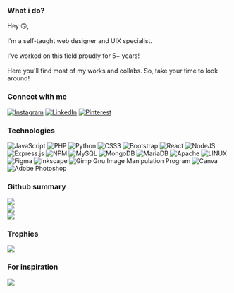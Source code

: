 ### What i do?
Hey 🙃,<br><br>I'm a self-taught web designer and UIX specialist.<br><br>I've worked on this field proudly for 5+ years!<br><br>Here you'll find most of my works and collabs. So, take your time to look around!


### Connect with me
[![Instagram](https://img.shields.io/badge/Instagram-%23E4405F.svg?logo=Instagram&logoColor=white)](https://instagram.com/adwaithbc) [![LinkedIn](https://img.shields.io/badge/LinkedIn-%230077B5.svg?logo=linkedin&logoColor=white)](https://linkedin.com/in/advoidhbiju-b3989025a) [![Pinterest](https://img.shields.io/badge/Pinterest-%23E60023.svg?logo=Pinterest&logoColor=white)](https://pinterest.com/Advoith-B) 

### Technologies 
![JavaScript](https://img.shields.io/badge/JavaScript-%23323330.svg?style=flat-square&logo=javascript&logoColor=%23F7DF1E) ![PHP](https://img.shields.io/badge/php-%23777BB4.svg?style=flat-square&logo=php&logoColor=white) ![Python](https://img.shields.io/badge/python-3670A0?style=flat-square&logo=python&logoColor=ffdd54) ![CSS3](https://img.shields.io/badge/css3-%231572B6.svg?style=flat-square&logo=css3&logoColor=white) ![Bootstrap](https://img.shields.io/badge/bootstrap-%23563D7C.svg?style=flat-square&logo=bootstrap&logoColor=white) ![React](https://img.shields.io/badge/react-%2320232a.svg?style=flat-square&logo=react&logoColor=%2361DAFB) ![NodeJS](https://img.shields.io/badge/node.js-6DA55F?style=flat-square&logo=node.js&logoColor=white) ![Express.js](https://img.shields.io/badge/express.js-%23404d59.svg?style=flat-square&logo=express&logoColor=%2361DAFB) ![NPM](https://img.shields.io/badge/NPM-%23000000.svg?style=flat-square&logo=npm&logoColor=white) ![MySQL](https://img.shields.io/badge/mysql-%2300f.svg?style=flat-square&logo=mysql&logoColor=white) ![MongoDB](https://img.shields.io/badge/MongoDB-%234ea94b.svg?style=flat-square&logo=mongodb&logoColor=white) ![MariaDB](https://img.shields.io/badge/MariaDB-003545?style=flat-square&logo=mariadb&logoColor=white) ![Apache](https://img.shields.io/badge/apache-%23D42029.svg?style=flat-square&logo=apache&logoColor=white) ![LINUX](https://img.shields.io/badge/Linux-FCC624?style=flat-square&logo=linux&logoColor=black) 	![Figma](https://img.shields.io/badge/figma-%23F24E1E.svg?style=flat-square&logo=figma&logoColor=white) ![Inkscape](https://img.shields.io/badge/Inkscape-e0e0e0?style=flat-square&logo=inkscape&logoColor=080A13) ![Gimp Gnu Image Manipulation Program](https://img.shields.io/badge/Gimp-657D8B?style=flat-square&logo=gimp&logoColor=FFFFFF) ![Canva](https://img.shields.io/badge/Canva-%2300C4CC.svg?style=flat-square&logo=Canva&logoColor=white) ![Adobe Photoshop](https://img.shields.io/badge/adobephotoshop-%2331A8FF.svg?style=flat-square&logo=adobephotoshop&logoColor=white)
### Github summary
![](https://github-readme-stats.vercel.app/api?username=advoidh-b&theme=tokyonight&hide_border=true&include_all_commits=false&count_private=false)<br/>
![](https://github-readme-streak-stats.herokuapp.com/?user=advoidh-b&theme=tokyonight&hide_border=true)<br/>
![](https://github-readme-stats.vercel.app/api/top-langs/?username=advoidh-b&theme=tokyonight&hide_border=true&include_all_commits=false&count_private=false&layout=compact)

### Trophies
![](https://github-profile-trophy.vercel.app/?username=advoidh-b&theme=tokyonight&no-frame=true&no-bg=true&margin-w=4)

### For inspiration
![](https://quotes-github-readme.vercel.app/api?type=horizontal&theme=tokyonight)

<!-- Proudly created with GPRM ( https://gprm.itsvg.in ) -->

